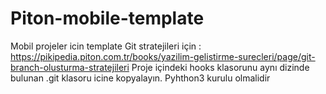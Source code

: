 # Piton-mobile-template

Mobil projeler icin template
Git stratejileri için : https://pikipedia.piton.com.tr/books/yazilim-gelistirme-surecleri/page/git-branch-olusturma-stratejileri
Proje içindeki hooks klasorunu aynı dizinde bulunan .git klasoru icine kopyalayın.
Pyhthon3 kurulu olmalidir

